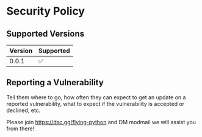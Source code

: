 # Security Policy

## Supported Versions

| Version | Supported          |
| ------- | ------------------ |
| 0.0.1   | :white_check_mark: |

## Reporting a Vulnerability

Tell them where to go, how often they can expect to get an update on a
reported vulnerability, what to expect if the vulnerability is accepted or
declined, etc.

Please join https://dsc.gg/flying-python and DM modmail we will assist you from there!
